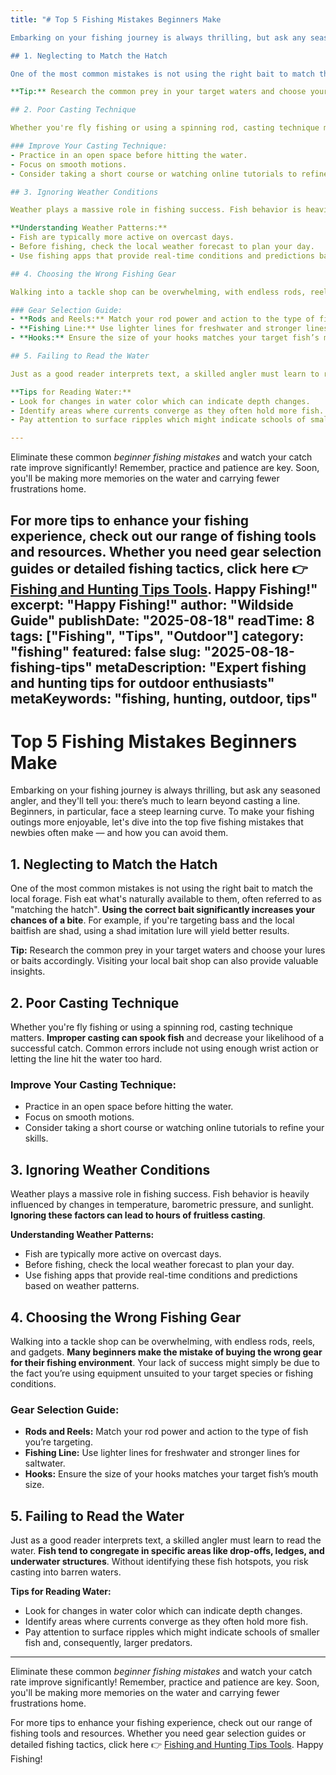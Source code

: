 ```yaml
---
title: "# Top 5 Fishing Mistakes Beginners Make

Embarking on your fishing journey is always thrilling, but ask any seasoned angler, and they'll tell you: there’s much to learn beyond casting a line. Beginners, in particular, face a steep learning curve. To make your fishing outings more enjoyable, let's dive into the top five fishing mistakes that newbies often make — and how you can avoid them. 

## 1. Neglecting to Match the Hatch

One of the most common mistakes is not using the right bait to match the local forage. Fish eat what's naturally available to them, often referred to as "matching the hatch". **Using the correct bait significantly increases your chances of a bite**. For example, if you're targeting bass and the local baitfish are shad, using a shad imitation lure will yield better results.

**Tip:** Research the common prey in your target waters and choose your lures or baits accordingly. Visiting your local bait shop can also provide valuable insights.

## 2. Poor Casting Technique

Whether you're fly fishing or using a spinning rod, casting technique matters. **Improper casting can spook fish** and decrease your likelihood of a successful catch. Common errors include not using enough wrist action or letting the line hit the water too hard.

### Improve Your Casting Technique:
- Practice in an open space before hitting the water.
- Focus on smooth motions.
- Consider taking a short course or watching online tutorials to refine your skills.

## 3. Ignoring Weather Conditions

Weather plays a massive role in fishing success. Fish behavior is heavily influenced by changes in temperature, barometric pressure, and sunlight. **Ignoring these factors can lead to hours of fruitless casting**.

**Understanding Weather Patterns:**
- Fish are typically more active on overcast days.
- Before fishing, check the local weather forecast to plan your day.
- Use fishing apps that provide real-time conditions and predictions based on weather patterns.

## 4. Choosing the Wrong Fishing Gear

Walking into a tackle shop can be overwhelming, with endless rods, reels, and gadgets. **Many beginners make the mistake of buying the wrong gear for their fishing environment**. Your lack of success might simply be due to the fact you’re using equipment unsuited to your target species or fishing conditions.

### Gear Selection Guide:
- **Rods and Reels:** Match your rod power and action to the type of fish you’re targeting.
- **Fishing Line:** Use lighter lines for freshwater and stronger lines for saltwater.
- **Hooks:** Ensure the size of your hooks matches your target fish’s mouth size.

## 5. Failing to Read the Water

Just as a good reader interprets text, a skilled angler must learn to read the water. **Fish tend to congregate in specific areas like drop-offs, ledges, and underwater structures**. Without identifying these fish hotspots, you risk casting into barren waters.

**Tips for Reading Water:**
- Look for changes in water color which can indicate depth changes.
- Identify areas where currents converge as they often hold more fish.
- Pay attention to surface ripples which might indicate schools of smaller fish and, consequently, larger predators.

---
```


Eliminate these common *beginner fishing mistakes* and watch your catch rate improve significantly! Remember, practice and patience are key. Soon, you'll be making more memories on the water and carrying fewer frustrations home.

For more tips to enhance your fishing experience, check out our range of fishing tools and resources. Whether you need gear selection guides or detailed fishing tactics, click here 👉 [Fishing and Hunting Tips Tools](https://www.fishingandhuntingtips.com/tools). Happy Fishing!"
excerpt: "Happy Fishing!"
author: "Wildside Guide"
publishDate: "2025-08-18"
readTime: 8
tags: ["Fishing", "Tips", "Outdoor"]
category: "fishing"
featured: false
slug: "2025-08-18-fishing-tips"
metaDescription: "Expert fishing and hunting tips for outdoor enthusiasts"
metaKeywords: "fishing, hunting, outdoor, tips"
---
# Top 5 Fishing Mistakes Beginners Make

Embarking on your fishing journey is always thrilling, but ask any seasoned angler, and they'll tell you: there’s much to learn beyond casting a line. Beginners, in particular, face a steep learning curve. To make your fishing outings more enjoyable, let's dive into the top five fishing mistakes that newbies often make — and how you can avoid them. 

## 1. Neglecting to Match the Hatch

One of the most common mistakes is not using the right bait to match the local forage. Fish eat what's naturally available to them, often referred to as "matching the hatch". **Using the correct bait significantly increases your chances of a bite**. For example, if you're targeting bass and the local baitfish are shad, using a shad imitation lure will yield better results.

**Tip:** Research the common prey in your target waters and choose your lures or baits accordingly. Visiting your local bait shop can also provide valuable insights.

## 2. Poor Casting Technique

Whether you're fly fishing or using a spinning rod, casting technique matters. **Improper casting can spook fish** and decrease your likelihood of a successful catch. Common errors include not using enough wrist action or letting the line hit the water too hard.

### Improve Your Casting Technique:
- Practice in an open space before hitting the water.
- Focus on smooth motions.
- Consider taking a short course or watching online tutorials to refine your skills.

## 3. Ignoring Weather Conditions

Weather plays a massive role in fishing success. Fish behavior is heavily influenced by changes in temperature, barometric pressure, and sunlight. **Ignoring these factors can lead to hours of fruitless casting**.

**Understanding Weather Patterns:**
- Fish are typically more active on overcast days.
- Before fishing, check the local weather forecast to plan your day.
- Use fishing apps that provide real-time conditions and predictions based on weather patterns.

## 4. Choosing the Wrong Fishing Gear

Walking into a tackle shop can be overwhelming, with endless rods, reels, and gadgets. **Many beginners make the mistake of buying the wrong gear for their fishing environment**. Your lack of success might simply be due to the fact you’re using equipment unsuited to your target species or fishing conditions.

### Gear Selection Guide:
- **Rods and Reels:** Match your rod power and action to the type of fish you’re targeting.
- **Fishing Line:** Use lighter lines for freshwater and stronger lines for saltwater.
- **Hooks:** Ensure the size of your hooks matches your target fish’s mouth size.

## 5. Failing to Read the Water

Just as a good reader interprets text, a skilled angler must learn to read the water. **Fish tend to congregate in specific areas like drop-offs, ledges, and underwater structures**. Without identifying these fish hotspots, you risk casting into barren waters.

**Tips for Reading Water:**
- Look for changes in water color which can indicate depth changes.
- Identify areas where currents converge as they often hold more fish.
- Pay attention to surface ripples which might indicate schools of smaller fish and, consequently, larger predators.

---

Eliminate these common *beginner fishing mistakes* and watch your catch rate improve significantly! Remember, practice and patience are key. Soon, you'll be making more memories on the water and carrying fewer frustrations home.

For more tips to enhance your fishing experience, check out our range of fishing tools and resources. Whether you need gear selection guides or detailed fishing tactics, click here 👉 [Fishing and Hunting Tips Tools](https://www.fishingandhuntingtips.com/tools). Happy Fishing!